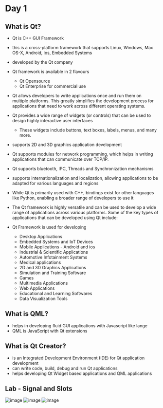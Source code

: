 # Day 1

## What is Qt?
- Qt is C++ GUI Framework
- this is a cross-platform framework that supports Linux, Windows, Mac OS-X, Android, ios, Embedded Systems
- developed by the Qt company
- Qt framework is available in 2 flavours
  - Qt Opensource
  - Qt Enterprise for commercial use
- Qt allows developers to write applications once and run them on multiple platforms. This greatly simplifies the development process for applications that need to work across different operating systems.
- Qt provides a wide range of widgets (or controls) that can be used to design highly interactive user interfaces
  - These widgets include buttons, text boxes, labels, menus, and many more.
- supports 2D and 3D graphics application development
- Qt supports modules for network programming, which helps in writing applications that can communicate over TCP/IP.
- Qt supports bluetooth, IPC, Threads and Synchronization mechanisms
- supports internationalization and localization, allowing applications to be adapted for various languages and regions
- While Qt is primarily used with C++, bindings exist for other languages like Python, enabling a broader range of developers to use it
- The Qt framework is highly versatile and can be used to develop a wide range of applications across various platforms. Some of the key types of applications that can be developed using Qt include:

- Qt Framework is used for developing
  - Desktop Applications
  - Embedded Systems and IoT Devices
  - Mobile Applications - Android and ios
  - Industrial & Scientific Applications
  - Automotive Infotainment Systems
  - Medical applications
  - 2D and 3D Graphics Applications
  - Simulation and Training Software
  - Games
  - Multimedia Applications
  - Web Applications
  - Educational and Learning Softwares
  - Data Visualization Tools

## What is QML?
- helps in developing fluid GUI applications with Javascript like lange
- QML is JavaScript with Qt extensions

## What is Qt Creator?
- is an Integrated Development Environment (IDE) for Qt application development
- can write code, build, debug and run Qt applications
- helps developing Qt Widget based applications and QML applications

## Lab - Signal and Slots

![image](https://github.com/tektutor/qt-jan-2024/assets/12674043/c6b7fb2e-5fcb-4c8c-9ab8-9a8b1d00c768)
![image](https://github.com/tektutor/qt-jan-2024/assets/12674043/3ae414c4-366a-416c-be71-3ec8ceff037f)
![image](https://github.com/tektutor/qt-jan-2024/assets/12674043/ab7b72cd-09a3-4a5f-8f36-2bd0dd4766d3)
